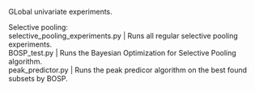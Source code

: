 GLobal univariate experiments.  

Selective pooling:  
    selective_pooling_experiments.py | Runs all regular selective pooling experiments.  
    BOSP_test.py | Runs the Bayesian Optimization for Selective Pooling algorithm.  
    peak_predictor.py | Runs the peak predicor algorithm on the best found subsets by BOSP.  
